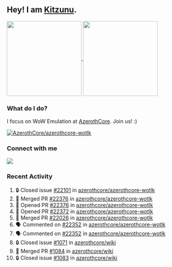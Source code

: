 ## Hey! I am [Kitzunu](https://Github.com/Kitzunu).

<!--
[![Kitzunu's Github stats](https://github-readme-stats.vercel.app/api?username=kitzunu&theme=github_dark&show_icons=true&number_format=long)](https://github.com/Kitzunu)

[![Kitzunu's Language stats](https://github-readme-stats.vercel.app/api/top-langs/?username=Kitzunu&layout=donut&theme=github_dark)](https://github.com/Kitzunu)
-->

<a href="https://github.com/Kitzunu">
  <img height=200 align="center" src="https://github-readme-stats.vercel.app/api?username=kitzunu&theme=github_dark&show_icons=true&number_format=long" />
</a>
<a href="https://github.com/Kitzunu">
  <img height=200 align="center" src="https://github-readme-stats.vercel.app/api/top-langs/?username=Kitzunu&layout=donut&theme=github_dark" />
</a>

### What do I do?

I focus on WoW Emulation at [AzerothCore](https://github.com/AzerothCore). Join us! :)

[![AzerothCore/azerothcore-wotlk](https://github-readme-stats.vercel.app/api/pin/?username=AzerothCore&repo=azerothcore-wotlk&theme=github_dark&show_owner=true)](https://github.com/azerothcore/azerothcore-wotlk)

### Connect with me
[![](https://img.shields.io/badge/AzerothCore%20Discord-Connect%20with%20me!-green)](https://discord.com/invite/gkt4y2x)

### Recent Activity

<!--START_SECTION:activity-->
1. 🔒 Closed issue [#22101](https://github.com/azerothcore/azerothcore-wotlk/issues/22101) in [azerothcore/azerothcore-wotlk](https://github.com/azerothcore/azerothcore-wotlk)
2. 🎉 Merged PR [#22376](https://github.com/azerothcore/azerothcore-wotlk/pull/22376) in [azerothcore/azerothcore-wotlk](https://github.com/azerothcore/azerothcore-wotlk)
3. 💪 Opened PR [#22376](https://github.com/azerothcore/azerothcore-wotlk/pull/22376) in [azerothcore/azerothcore-wotlk](https://github.com/azerothcore/azerothcore-wotlk)
4. 💪 Opened PR [#22372](https://github.com/azerothcore/azerothcore-wotlk/pull/22372) in [azerothcore/azerothcore-wotlk](https://github.com/azerothcore/azerothcore-wotlk)
5. 🎉 Merged PR [#22026](https://github.com/azerothcore/azerothcore-wotlk/pull/22026) in [azerothcore/azerothcore-wotlk](https://github.com/azerothcore/azerothcore-wotlk)
6. 🗣 Commented on [#22352](https://github.com/azerothcore/azerothcore-wotlk/issues/22352#issuecomment-3000674800) in [azerothcore/azerothcore-wotlk](https://github.com/azerothcore/azerothcore-wotlk)
7. 🗣 Commented on [#22352](https://github.com/azerothcore/azerothcore-wotlk/issues/22352#issuecomment-3000668282) in [azerothcore/azerothcore-wotlk](https://github.com/azerothcore/azerothcore-wotlk)
8. 🔒 Closed issue [#1071](https://github.com/azerothcore/wiki/issues/1071) in [azerothcore/wiki](https://github.com/azerothcore/wiki)
9. 🎉 Merged PR [#1084](https://github.com/azerothcore/wiki/pull/1084) in [azerothcore/wiki](https://github.com/azerothcore/wiki)
10. 🔒 Closed issue [#1083](https://github.com/azerothcore/wiki/issues/1083) in [azerothcore/wiki](https://github.com/azerothcore/wiki)
<!--END_SECTION:activity-->
